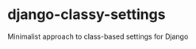 django-classy-settings
======================

Minimalist approach to class-based settings for Django
